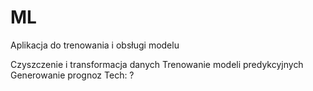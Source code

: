 # ML
Aplikacja do trenowania i obsługi modelu

Czyszczenie i transformacja danych
Trenowanie modeli predykcyjnych
Generowanie prognoz
Tech: ?
